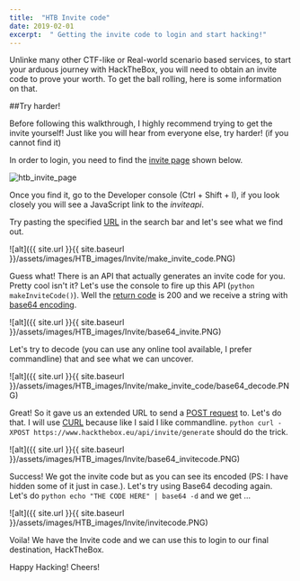 ```yaml
---
title:  "HTB Invite code"
date: 2019-02-01
excerpt:  " Getting the invite code to login and start hacking!"
---
```

Unlinke many other CTF-like or Real-world scenario based services, to start your arduous journey with HackTheBox, you will need to obtain an invite code to prove your worth. To get the ball rolling, here is some information on that.

##Try harder!

Before following this walkthrough, I highly recommend trying to get the invite yourself! Just like you will hear from everyone else, try harder! (if you cannot find it)

In order to login, you need to find the [invite page](https://www.hackthebox.eu/invite) shown below.

<img src="{{ site.url }}{{ site.baseurl }}/assets/images/HTB_images/Invite/invite_page.PNG" alt="htb_invite_page">

Once you find it, go to the Developer console (Ctrl + Shift + I), if you look closely you will see a JavaScript link to the *inviteapi*.

Try pasting the specified [URL](https://www.hackthebox.eu/js/inviteapi.min.js) in the search bar and let's see what we find out.

![alt]({{ site.url }}{{ site.baseurl }}/assets/images/HTB_images/Invite/make_invite_code.PNG)

Guess what! There is an API that actually generates an invite code for you. Pretty cool isn't it? Let's use the console to fire up this API (```python makeInviteCode()```). Well the [return code](https://www.restapitutorial.com/httpstatuscodes.html) is 200 and we receive a string with [base64 encoding](https://en.wikipedia.org/wiki/Base64).

![alt]({{ site.url }}{{ site.baseurl }}/assets/images/HTB_images/Invite/base64_invite.PNG)

Let's try to decode (you can use any online tool available, I prefer commandline) that and see what we can uncover.

![alt]({{ site.url }}{{ site.baseurl }}/assets/images/HTB_images/Invite/make_invite_code/base64_decode.PNG)

Great! So it gave us an extended URL to send a [POST request](https://en.wikipedia.org/wiki/POST_(HTTP)) to. Let's do that. I will use [CURL](https://curl.haxx.se/docs/httpscripting.html) because like I said I like commandline. ```python curl -XPOST https://www.hackthebox.eu/api/invite/generate``` should do the trick.

![alt]({{ site.url }}{{ site.baseurl }}/assets/images/HTB_images/Invite/base64_invitecode.PNG)

Success! We got the invite code but as you can see its encoded (PS: I have hidden some of it just in case.). Let's try using Base64 decoding again. Let's do ```python echo "THE CODE HERE" | base64 -d``` and we get ...

![alt]({{ site.url }}{{ site.baseurl }}/assets/images/HTB_images/Invite/invitecode.PNG)

Voila! We have the Invite code and we can use this to login to our final destination, HackTheBox.

Happy Hacking! Cheers!
